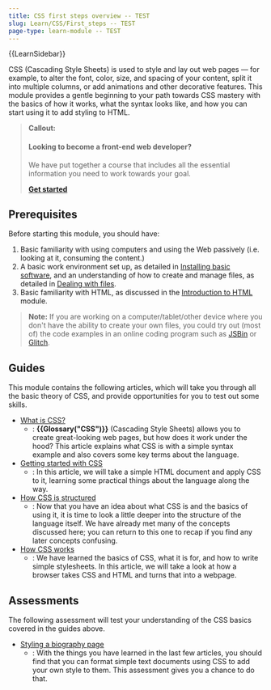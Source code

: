 ```yaml
---
title: CSS first steps overview -- TEST
slug: Learn/CSS/First_steps -- TEST
page-type: learn-module -- TEST
---
```


{{LearnSidebar}}

CSS (Cascading Style Sheets) is used to style and lay out web pages — for example, to alter the font, color, size, and spacing of your content, split it into multiple columns, or add animations and other decorative features. This module provides a gentle beginning to your path towards CSS mastery with the basics of how it works, what the syntax looks like, and how you can start using it to add styling to HTML.

> **Callout:**
>
> #### Looking to become a front-end web developer?
>
> We have put together a course that includes all the essential information you need to
> work towards your goal.
>
> [**Get started**](/en-US/docs/Learn/Front-end_web_developer)

## Prerequisites

Before starting this module, you should have:

1. Basic familiarity with using computers and using the Web passively (i.e. looking at it, consuming the content.)
2. A basic work environment set up, as detailed in [Installing basic software](/en-US/docs/Learn/Getting_started_with_the_web/Installing_basic_software), and an understanding of how to create and manage files, as detailed in [Dealing with files](/en-US/docs/Learn/Getting_started_with_the_web/Dealing_with_files).
3. Basic familiarity with HTML, as discussed in the [Introduction to HTML](/en-US/docs/Learn/HTML/Introduction_to_HTML) module.

> **Note:** If you are working on a computer/tablet/other device where you don't have the ability to create your own files, you could try out (most of) the code examples in an online coding program such as [JSBin](https://jsbin.com/) or [Glitch](https://glitch.com/).

## Guides

This module contains the following articles, which will take you through all the basic theory of CSS, and provide opportunities for you to test out some skills.

- [What is CSS?](/en-US/docs/Learn/CSS/First_steps/What_is_CSS)
  - : **{{Glossary("CSS")}}** (Cascading Style Sheets) allows you to create great-looking web pages, but how does it work under the hood? This article explains what CSS is with a simple syntax example and also covers some key terms about the language.
- [Getting started with CSS](/en-US/docs/Learn/CSS/First_steps/Getting_started)
  - : In this article, we will take a simple HTML document and apply CSS to it, learning some practical things about the language along the way.
- [How CSS is structured](/en-US/docs/Learn/CSS/First_steps/How_CSS_is_structured)
  - : Now that you have an idea about what CSS is and the basics of using it, it is time to look a little deeper into the structure of the language itself. We have already met many of the concepts discussed here; you can return to this one to recap if you find any later concepts confusing.
- [How CSS works](/en-US/docs/Learn/CSS/First_steps/How_CSS_works)
  - : We have learned the basics of CSS, what it is for, and how to write simple stylesheets. In this article, we will take a look at how a browser takes CSS and HTML and turns that into a webpage.

## Assessments

The following assessment will test your understanding of the CSS basics covered in the guides above.

- [Styling a biography page](/en-US/docs/Learn/CSS/First_steps/Styling_a_biography_page)
  - : With the things you have learned in the last few articles, you should find that you can format simple text documents using CSS to add your own style to them. This assessment gives you a chance to do that.
